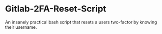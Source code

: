 # Gitlab-2FA-Reset-Script
An insanely practical bash script that resets a users two-factor by knowing their username.
